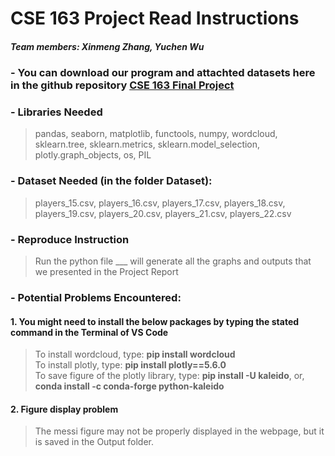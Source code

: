 # CSE 163 Project Read Instructions
##### Team members: Xinmeng Zhang, Yuchen Wu

### - You can download our program and attachted datasets here in the github repository [CSE 163 Final Project](https://github.com/annezxm/cse-163-project)

### - Libraries Needed
> pandas, seaborn, matplotlib, functools, numpy, wordcloud, sklearn.tree, sklearn.metrics, sklearn.model_selection, plotly.graph_objects, os, PIL

### - Dataset Needed (in the folder Dataset):
> players_15.csv, players_16.csv, players_17.csv, players_18.csv, players_19.csv, players_20.csv, players_21.csv, players_22.csv

### - Reproduce Instruction
> Run the python file ___ will generate all the graphs and outputs that we presented in the Project Report

### - Potential Problems Encountered:
#### 1. You might need to install the below packages by typing the stated command in the Terminal of VS Code
 > To install wordcloud, type: **pip install wordcloud**  
 > To install plotly, type: **pip install plotly==5.6.0**  
 > To save figure of the plotly library, type: **pip install -U kaleido**, or, **conda install -c conda-forge python-kaleido**
#### 2. Figure display problem
 > The messi figure may not be properly displayed in the webpage, but it is saved in the Output folder.

